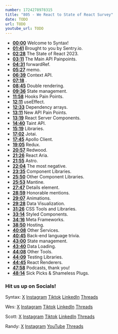 ```yaml
---
number: 1724278978315
title: "805 - We React to State of React Survey"
date: TODO
url: TODO
youtube_url: TODO
---
```


* **[00:00](#t=00:00)** Welcome to Syntax!
* **[01:41](#t=01:41)** Brought to you by Sentry.io.
* **[02:28](#t=02:28)** The State of React 2023.
* **[03:11](#t=03:11)** The Main API Painpoints.
* **[04:31](#t=04:31)** forwardRef.
* **[05:27](#t=05:27)** memo.
* **[06:39](#t=06:39)** Context API.
* **[07:18](#t=07:18)** <StrictMode>.
* **[08:45](#t=08:45)** Double rendering.
* **[09:36](#t=09:36)** State management.
* **[11:58](#t=11:58)** Hooks Pain Points.
* **[12:11](#t=12:11)** useEffect.
* **[12:33](#t=12:33)** Dependency arrays.
* **[13:11](#t=13:11)** New API Pain Points.
* **[13:19](#t=13:19)** React Server Components.
* **[14:40](#t=14:40)** Taint API.
* **[15:19](#t=15:19)** Libraries.
* **[17:02](#t=17:02)** Jotai.
* **[17:45](#t=17:45)** Apollo Client.
* **[19:05](#t=19:05)** Redux.
* **[20:57](#t=20:57)** Redwood.
* **[21:26](#t=21:26)** React Aria.
* **[21:55](#t=21:55)** Astro.
* **[22:04](#t=22:04)** The most negative.
* **[23:35](#t=23:35)** Component Libraries.
* **[25:50](#t=25:50)** Other Component Libraries.
* **[25:53](#t=25:53)** Mantine.
* **[27:47](#t=27:47)** Details element.
* **[28:59](#t=28:59)** Honorable mentions.
* **[29:07](#t=29:07)** Animations.
* **[29:28](#t=29:28)** Data Visualization.
* **[31:26](#t=31:26)** CSS Tools and Libraries.
* **[33:14](#t=33:14)** Styled Components.
* **[34:16](#t=34:16)** Meta Frameworks.
* **[38:50](#t=38:50)** Hosting.
* **[40:08](#t=40:08)** Other Services.
* **[40:45](#t=40:45)** Back-end language trivia.
* **[43:00](#t=43:00)** State management.
* **[43:40](#t=43:40)** Data Loading.
* **[44:08](#t=44:08)** Other Tools.
* **[44:09](#t=44:09)** Testing Libraries.
* **[44:45](#t=44:45)** React Renderers.
* **[47:58](#t=47:58)** Podcasts, thank you!
* **[48:14](#t=48:14)** Sick Picks & Shameless Plugs.

### Hit us up on Socials!

Syntax: [X](https://twitter.com/syntaxfm) [Instagram](https://www.instagram.com/syntax_fm/) [Tiktok](https://www.tiktok.com/@syntaxfm) [LinkedIn](https://www.linkedin.com/company/96077407/admin/feed/posts/) [Threads](https://www.threads.net/@syntax_fm)

Wes: [X](https://twitter.com/wesbos) [Instagram](https://www.instagram.com/wesbos/) [Tiktok](https://www.tiktok.com/@wesbos) [LinkedIn](https://www.linkedin.com/in/wesbos/) [Threads](https://www.threads.net/@wesbos)

Scott: [X](https://twitter.com/stolinski) [Instagram](https://www.instagram.com/stolinski/) [Tiktok](https://www.tiktok.com/@stolinski) [LinkedIn](https://www.linkedin.com/in/stolinski/) [Threads](https://www.threads.net/@stolinski)

Randy: [X](https://twitter.com/randyrektor) [Instagram](https://www.instagram.com/randyrektor/) [YouTube](https://www.youtube.com/@randyrektor) [Threads](https://www.threads.net/@randyrektor)